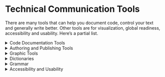 # Technical Communication Tools

There are many tools that can help you document code, control your text and generally write better. Other tools are for visualization, global readiness, accessibility and usability. Here’s a partial list. 

<details>
<summary>Code Documentation Tools</summary>

* [Quick Start with Docs as Code](https://www.docslikecode.com/) (opensource)
* [Docs as Code Tools](https://idratherbewriting.com/learnapidoc/pubapis_docs_as_code.html) (opensource)
* [Enabling your developers with docs-as-code methodologies: linting prose](https://www.tag1consulting.com/blog/enabling-your-developers-docs-code-methodologies-linting-prose) ([A linting how to) ](https://www.tag1consulting.com/blog/documentation-code-linting-part1)
* [docToolchain](http://doctoolchain.org/docToolchain/v2.0.x/) - A collection of scripts that makes it easy to create and maintain powerful technical documentation (open source)
* [Season of Docs](https://developers.google.com/season-of-docs) - Provides support for open source projects to improve their documentation and gives professional technical writers an opportunity to gain experience in open source
* [Swimm.io](https://swimm.io/) - A system for integrating docs into code that sync across repositories, IDEs, and more
* [Doxygen](https://www.doxygen.nl/index.html) - The de facto standard tool for generating documentation from annotated C++ sources. Also supports a bunch of other languages
* [TutorialHub](https://tutorialhub.globalunderdog.com/) - CI to find bugs in your tutorial code and keep up with a rapidly changing product
* [Haxor](https://haxor.sh/) - Learn how to improve your documentation and resources with feedback from developers who build on your platform
* [GitHub Desktop](https://desktop.github.com/) - A tool for using GitHub on your PC
* [Vale](https://github.com/errata-ai/vale) - A command-line tool that brings code-like linting to prose. It's fast, cross-platform (Windows, macOS, and Linux), and highly customizable. [See more](https://docs.errata.ai/vale/about), see in [GitHub](https://docs.errata.ai/vale/about), see [validation add-on](https://www.oxygenxml.com/doc/versions/23.1/ug-editor/topics/vale-linter-addon.html)
* [Vale for Google](https://github.com/errata-ai/Google) - This repository contains a Vale-compatible implementation of the Google Developer Documentation Style Guide (CC BY 4.0). [Atomic Vale](https://atom.io/packages/atomic-vale) - A vale plugin for [Atom](https://atom.io/)
* [Hugo Modules Guide](https://gohugo.io/hugo-modules/) - A static site generator that uses Markdown files
* [Open API Tools](https://openapi.tools/) 
</details>

<details>
<summary>Authoring and Publishing Tools</summary>

* [Madcap Software](https://www.madcapsoftware.com/) - Tools for technical documentation, [getting started tutorial](https://help.madcapsoftware.com/flare2021/Content/Flare/Tutorials/Getting-Started-Tutorial/Getting-Started-Tutorial.htm)
* [MediaWiki ](https://www.mediawiki.org/wiki/MediaWiki)- A software for knowledge collection and organization, powers Wikipedia
* [Asciidoc](https://asciidoc.org/) - A text document format for writing notes, documentation, articles, books, ebooks, slideshows, web pages, man pages and blogs
* [Asciidoctor](https://asciidoctor.org/) - A fast text processor & publishing toolchain for converting AsciiDoc to HTML5, DocBook & more
* [Hemingway App](https://hemingwayapp.com/) - A tool to check the complexity and conventions of your writing
* [Maturity Model for MediaWiki Technical Documentation](https://www.mediawiki.org/wiki/Documentation/Maturity_model_for_MediaWiki_technical_documentation) - A maturity model for the MediaWiki / Wikimedia technical documentation organization and content
* [Maturity Model for MediaWiki Repository Architecture](https://www.mediawiki.org/wiki/Architecture_Repository/Architecture_practice/Maturity_model) - The architecture maturity model defines and rates architecture capabilities within a progression from initial to optimizing
* [Daisy ](https://alldaisy.com/)- A tool that discovers articles in your help center and pages in your product that aren’t in sync
* [How to Improve Your Design Process with Copy Docs](https://medium.com/dropbox-design/how-to-improve-your-design-process-with-copy-docs-767f2d02377a) - A method to organize writing
* [Center for Plain Language](https://d.docs.live.net/45291cd5027f5412/Desktop/OBW%20MC%20and%20TC/TC%20Advanced/%20https:/centerforplainlanguage.org/learning-training/templates-tools-training/%20https:/centerforplainlanguage.org/) - Templates, Tools and Training[ ](https://d.docs.live.net/45291cd5027f5412/Desktop/OBW%20MC%20and%20TC/TC%20Advanced/%20https:/centerforplainlanguage.org/learning-training/templates-tools-training/%20https:/centerforplainlanguage.org/)
* [Knowledge Owl](https://www.knowledgeowl.com/) – A software for creating a product knowledge base, also to manage content
* [Rocketbook](https://getrocketbook.co.il/) - A cloud-connected smart book
* [Getting Started with Sphinx](https://docs.readthedocs.io/en/stable/intro/getting-started-with-sphinx.html) - A static site generator based on Python
* [Wappalyzer ](https://www.wappalyzer.com/)-  Find out the technology stack of any website. Create lists of websites that use certain technologies, with company and contact details
</details>

<details>
<summary>Graphic Tools</summary>
   
  Graphic Tools help create and integrate graphics to illustrate and explain documentation.

* Raster Graphics
  
  Raster-based Graphics use pixels to create detailed images.
  
  *  [Gimp](https://www.gimp.org/)
  *  [paint.NET](https://paint-net.en.softonic.com/download?utm_source=SEM&utm_medium=paid&utm_campaign=EN_UK_DSA&gclid=Cj0KCQjwlemWBhDUARIsAFp1rLVnA5lOjYUzSSaXnDQt_s_Rs-n5W_8Rpid9825-Z_RSYiGmpnYhkt0aAunmEALw_wcB)
   *  [Adobe Photoshop](https://www.adobe.com/il_en/products/photoshop/landpb.html?gclid=Cj0KCQjwlemWBhDUARIsAFp1rLXYZTR9h0qKmSIepE-u62-M-icVd2T02RKSN3j2Cdf136ofOhqI-yYaAsr5EALw_wcB&skwcid=AL!3085!3!442333149083!e!!g!!adobe%20photoshop&mv=search&sdid=LZ32SYVR&ef_id=Cj0KCQjwlemWBhDUARIsAFp1rLXYZTR9h0qKmSIepE-u62-M-icVd2T02RKSN3j2Cdf136ofOhqI-yYaAsr5EALw_wcB:G:s&s_kwcid=AL!3085!3!442333149083!e!!g!!adobe%20photoshop!1462902212!57541634380) 
  *  [Sketchbook Pro](https://www.sketchbook.com/)
  *  [Corel Painter](https://www.painterartist.com/en/) 
  
* Vector Graphics
  
  Vector graphics use commands or mathematical formulas (instead of pixels) to create images.
  
  *  [Adobe Illustrator](https://www.adobe.com/il_en/products/illustrator.html) 
  *  [Affinity Designer](https://affinity.serif.com/en-gb/)
  *  [CorelDRAW](https://www.coreldraw.com/en/product/coreldraw/?x-vehicle=ppc_brkws&trial=false&gclid=Cj0KCQjw_viWBhD8ARIsAH1mCd4vaUV8rclGsDUyoXpe0Jj-peH5nlik_2u5tAzQToqYT_aqUVLwmG0aAsCYEALw_wcB&gclsrc=aw.ds)
  *  [Adobe Capture](https://www.adobe.com/il_en/products/capture.html) 
	
* Screen Shot Tools
  
  Screen shot tools capture screenshots of your computer screen, specific windows, or particular areas of your computer screen, and save them as graphics files. 
  
   *  [Greenshot](https://getgreenshot.org/) 
   *  [Snagit](https://www.techsmith.com/screen-capture.html)
   *  [FastStone Capture](https://www.faststone.org/FSCaptureDownload.htm)	
   *  [Scribe](https://scribehow.com/)
   *  [FonePaw Screen Recorder](https://www.fonepaw.com/screen-recorder/)
  
* Diagram Creation Tools
  
  Diagram tools help create detailed diagrams and flow charts out of images and data, either from templates or from scratch.  
  
  *  [Diagrams.net (formerlyDraw.io)](https://app.diagrams.net/) 
  *  [Visio](https://www.microsoft.com/en-us/microsoft-365/visio/flowchart-software)
  *  [Sketch](https://www.sketch.com/)
  *  [Gliffy](https://www.gliffy.com/)	
  *  [Creately](https://creately.com/tour/)

* Screen Recording Tools 
  
  Screen recording tools record the output of your computer screen.
 
  *  [ScreenFlow](https://www.telestream.net/screenflow/overview.htm)
  *  [Screencastify](https://www.screencastify.com/)
  *  [OBS Studio](https://obsproject.com/)
  *  [Apowersoft Unlimited](https://www.apowersoft.com/free-online-screen-recorder)
  *  [AceThinker](https://www.acethinker.com/free-screen-recorder)

</details>
  
  <details>
<summary>Dictionaries</summary>

* [Merriam-Webster ](https://d.docs.live.net/45291cd5027f5412/Desktop/OBW%20MC%20and%20TC/TC%20Advanced/%20https:/www.merriam-webster.com/)
* [Thesaurus](https://www.thesaurus.com/)
* [Dictionary.com](https://www.dictionary.com/)
* [Vocabulary.com](https://www.vocabulary.com/)
* [Lexique Pro](http://www.lexiquepro.com/) - An offline dictionary / term list builder
</details>

<details>
<summary>Grammar</summary>

* [Simple English Checker](https://www.online-utility.org/english/simple_basic_helper.jsp) - Helps in Writing Simple English or Basic English Texts
* [Acrolinx ](https://www.acrolinx.com/)- An AI-powered platform for copywriting and content creation
* [Hemingway Editor](http://www.hemingwayapp.com/) - Highlights lengthy, complex sentences, and common errors
* [Grammarly ](https://www.grammarly.com/)- Corrects grammar and spelling mistakes
* [Jargon Checker ](https://www.instructionalsolutions.com/jargon-grader)- Identify and eliminate common jargon that bloats your writing[ ](https://www.instructionalsolutions.com/jargon-grader)
* [Vale & Vale server](https://docs.errata.ai/) – A tool for code writers, which focuses on allowing its users to create their own collections of rules, known as [styles](https://d.docs.live.net/45291cd5027f5412/Desktop/OBW%20MC%20and%20TC/TC%20Advanced/styles) 
* [Grammar Bot](https://github.com/grammarbot/maturity-model-resources/blob/main/README.md) - A list of resources about maturity models
</details>

<details>
<summary>Accessibility and Usability</summary>

* [Deque Systems](https://www.deque.com/) - The trusted leader in digital accessibility. Provides tools and training services
* [Write The Docs Accessibility Guidelines](https://www.writethedocs.org/guide/writing/accessibility/)
* [UsabilityHub](https://usabilityhub.com/) - A remote user research platform that takes the guesswork out of design decisions by validating them with real users
* [Readable ](https://app.readable.com/text/)- A text analysis tool that measures the readability of your text
* [Conventional Commits](https://www.conventionalcommits.org/en/v1.0.0/) - A specification for adding human and machine readable meaning to commit messages

<details>
<summary>Translation and Localization</summary>

* [Google Translate](https://translate.google.com/)
* [Deepl Translator ](https://www.deepl.com/translator)- Includes an option to translate files
* [Linguee Translator](https://d.docs.live.net/45291cd5027f5412/Desktop/OBW%20MC%20and%20TC/TC%20Advanced/%20https:/www.linguee.com/) - Good for phrases and idioms
* [X-bench](https://www.xbench.net/)
* [Localization prep checklist](https://github.com/github/docs/blob/main/contributing/localization-checklist.md)
* [Crowdin](https://crowdin.com/) - A cloud-based solution that streamlines localization management for your team.
* [Time Zone Converter and Time Difference Calculator](https://www.timeanddate.com/worldclock/converter.html) - Provides time zone conversions taking into account Daylight Saving Time (DST), local time zone and accepts present, past, or future dates

<details>
<summary>Visualization Tools</summary>

* [Mermaid.js](https://mermaid-js.github.io/mermaid/#/) - Mermaid lets you create diagrams and visualizations using text and code
* [Animaker ](https://www.animaker.com/)- A platform for beginners, non-designers & professionals to create animation[ ](https://www.animaker.com/)
* [Rawshorts ](https://www.rawshorts.com/)– AI platform which transforms text into animated videos
* [Diagram Codes](https://www.diagram.codes/) – Create diagrams and mind maps from text  
* [Flowchart Fun](https://flowchart.fun/) – create flowchart from text 
* [Dgraph ](https://dgraph.io/)- graph database
</details>

<details>
<summary>Useful Typefaces</summary>

* [MonoLisa](https://www.monolisa.dev/) - A font for IDEs designed by professionals to improve developers’ productivity and reduce fatigue
* [Triplicate](https://practicaltypography.com/triplicate.html) - A monospaced typeface for code examples
* [IBM Plex Mono](https://fonts.google.com/specimen/IBM+Plex+Mono) - An easy-to-read typeface created by IBM
* [Hack](https://github.com/source-foundry/Hack) - A typeface designed for source code
* [Typography for Docs](https://www.youtube.com/watch?v=8J6HuvosP0s&t=3s) (Video) 
</summary>

  <details>
<summary>Graphic Tools</summary>
